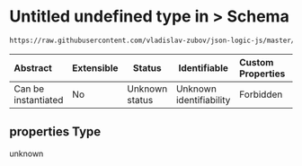 # Untitled undefined type in > Schema

```txt
https://raw.githubusercontent.com/vladislav-zubov/json-logic-js/master/schemas/operators/numeric/greater.json#/properties
```




| Abstract            | Extensible | Status         | Identifiable            | Custom Properties | Additional Properties | Access Restrictions | Defined In                                                              |
| :------------------ | ---------- | -------------- | ----------------------- | :---------------- | --------------------- | ------------------- | ----------------------------------------------------------------------- |
| Can be instantiated | No         | Unknown status | Unknown identifiability | Forbidden         | Allowed               | none                | [greater.json\*](operators/numeric/greater.json "open original schema") |

## properties Type

unknown
